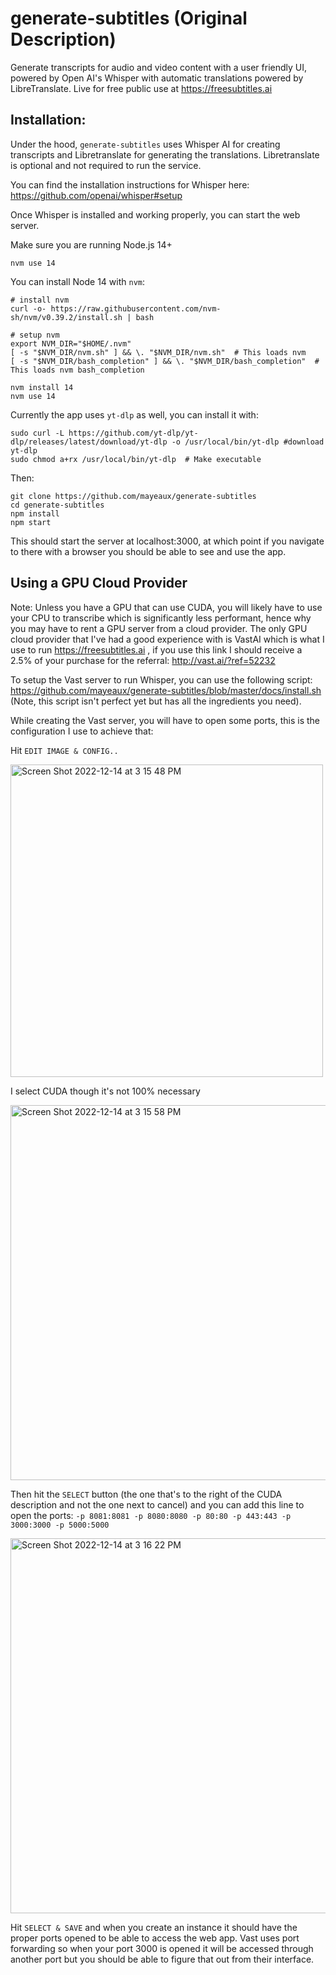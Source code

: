 # generate-subtitles (Original Description)

Generate transcripts for audio and video content with a user friendly UI, powered by Open AI's Whisper with automatic translations powered by LibreTranslate. Live for free public use at https://freesubtitles.ai

## Installation:
Under the hood, `generate-subtitles` uses Whisper AI for creating transcripts and Libretranslate for generating the translations. Libretranslate is optional and not required to run the service.

You can find the installation instructions for Whisper here: https://github.com/openai/whisper#setup

Once Whisper is installed and working properly, you can start the web server.

Make sure you are running Node.js 14+

`nvm use 14`

You can install Node 14 with `nvm`:

```shell
# install nvm
curl -o- https://raw.githubusercontent.com/nvm-sh/nvm/v0.39.2/install.sh | bash

# setup nvm
export NVM_DIR="$HOME/.nvm"
[ -s "$NVM_DIR/nvm.sh" ] && \. "$NVM_DIR/nvm.sh"  # This loads nvm
[ -s "$NVM_DIR/bash_completion" ] && \. "$NVM_DIR/bash_completion"  # This loads nvm bash_completion

nvm install 14
nvm use 14
```

Currently the app uses `yt-dlp` as well, you can install it with:

```shell
sudo curl -L https://github.com/yt-dlp/yt-dlp/releases/latest/download/yt-dlp -o /usr/local/bin/yt-dlp #download yt-dlp
sudo chmod a+rx /usr/local/bin/yt-dlp  # Make executable
```

Then:

```shell
git clone https://github.com/mayeaux/generate-subtitles
cd generate-subtitles
npm install
npm start
```

This should start the server at localhost:3000, at which point if you navigate to there with a browser you should be able to see and use the app.

## Using a GPU Cloud Provider
Note: Unless you have a GPU that can use CUDA, you will likely have to use your CPU to transcribe which is significantly less performant, hence why you may have to rent a GPU server from a cloud provider. The only GPU cloud provider that I've had a good experience with is VastAI which is what I use to run https://freesubtitles.ai , if you use this link I should receive a 2.5% of your purchase for the referral: http://vast.ai/?ref=52232

To setup the Vast server to run Whisper, you can use the following script: 
https://github.com/mayeaux/generate-subtitles/blob/master/docs/install.sh (Note, this script isn't perfect yet but has all the ingredients you need).

While creating the Vast server, you will have to open some ports, this is the configuration I use to achieve that:

Hit `EDIT IMAGE & CONFIG..`

<img src="https://user-images.githubusercontent.com/7200471/207619301-5cdbf85e-8b6e-479a-8562-0d7d01bea715.JPG" width="500" alt="Screen Shot 2022-12-14 at 3 15 48 PM" />


I select CUDA though it's not 100% necessary

<img src="https://user-images.githubusercontent.com/7200471/207619367-ce4779fc-8d21-4120-8f21-22bb179eb601.JPG" alt="Screen Shot 2022-12-14 at 3 15 58 PM" width="600" />

Then hit the `SELECT` button (the one that's to the right of the CUDA description and not the one next to cancel) and you can add this line to open the ports:
`-p 8081:8081 -p 8080:8080 -p 80:80 -p 443:443 -p 3000:3000 -p 5000:5000`

<img src="https://user-images.githubusercontent.com/7200471/207619664-4baeae12-9139-40bd-b4a3-2ac9bf4dffc3.JPG" alt="Screen Shot 2022-12-14 at 3 16 22 PM" width="600" />

Hit `SELECT & SAVE` and when you create an instance it should have the proper ports opened to be able to access the web app. Vast uses port forwarding so when your port 3000 is opened it will be accessed through another port but you should be able to figure that out from their interface.
